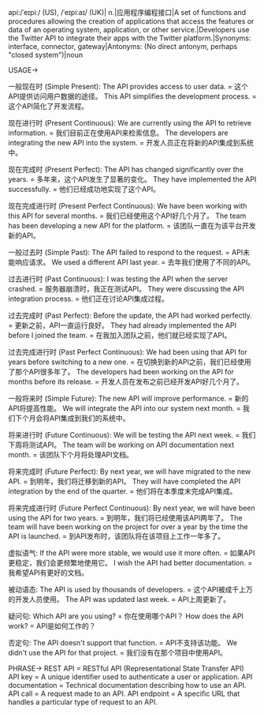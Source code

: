 api:/ˈeɪpiː/ (US), /ˈeɪpiːaɪ/ (UK)| n.|应用程序编程接口|A set of functions and procedures allowing the creation of applications that access the features or data of an operating system, application, or other service.|Developers use the Twitter API to integrate their apps with the Twitter platform.|Synonyms: interface, connector, gateway|Antonyms:  (No direct antonym, perhaps "closed system")|noun


USAGE->

一般现在时 (Simple Present):
The API provides access to user data. =  这个API提供访问用户数据的途径。
This API simplifies the development process. = 这个API简化了开发流程。

现在进行时 (Present Continuous):
We are currently using the API to retrieve information. = 我们目前正在使用API来检索信息。
The developers are integrating the new API into the system. = 开发人员正在将新的API集成到系统中。

现在完成时 (Present Perfect):
The API has changed significantly over the years. = 多年来，这个API发生了显著的变化。
They have implemented the API successfully. = 他们已经成功地实现了这个API。

现在完成进行时 (Present Perfect Continuous):
We have been working with this API for several months. = 我们已经使用这个API好几个月了。
The team has been developing a new API for the platform. = 该团队一直在为该平台开发新的API。

一般过去时 (Simple Past):
The API failed to respond to the request. = API未能响应请求。
We used a different API last year. = 去年我们使用了不同的API。

过去进行时 (Past Continuous):
I was testing the API when the server crashed. = 服务器崩溃时，我正在测试API。
They were discussing the API integration process. = 他们正在讨论API集成过程。

过去完成时 (Past Perfect):
Before the update, the API had worked perfectly. = 更新之前，API一直运行良好。
They had already implemented the API before I joined the team. = 在我加入团队之前，他们就已经实现了API。

过去完成进行时 (Past Perfect Continuous):
We had been using that API for years before switching to a new one. = 在切换到新的API之前，我们已经使用了那个API很多年了。
The developers had been working on the API for months before its release. = 开发人员在发布之前已经开发API好几个月了。


一般将来时 (Simple Future):
The new API will improve performance. = 新的API将提高性能。
We will integrate the API into our system next month. = 我们下个月会将API集成到我们的系统中。

将来进行时 (Future Continuous):
We will be testing the API next week. = 我们下周将测试API。
The team will be working on API documentation next month. = 该团队下个月将处理API文档。

将来完成时 (Future Perfect):
By next year, we will have migrated to the new API. = 到明年，我们将迁移到新的API。
They will have completed the API integration by the end of the quarter. = 他们将在本季度末完成API集成。

将来完成进行时 (Future Perfect Continuous):
By next year, we will have been using the API for two years. = 到明年，我们将已经使用该API两年了。
The team will have been working on the project for over a year by the time the API is launched. = 到API发布时，该团队将在该项目上工作一年多了。

虚拟语气:
If the API were more stable, we would use it more often. = 如果API更稳定，我们会更频繁地使用它。
I wish the API had better documentation. = 我希望API有更好的文档。

被动语态:
The API is used by thousands of developers. =  这个API被成千上万的开发人员使用。
The API was updated last week. =  API上周更新了。

疑问句:
Which API are you using? = 你在使用哪个API？
How does the API work? = API是如何工作的？

否定句:
The API doesn't support that function. = API不支持该功能。
We didn't use the API for that project. = 我们没有在那个项目中使用API。



PHRASE->
REST API = RESTful API (Representational State Transfer API)
API key =  A unique identifier used to authenticate a user or application.
API documentation =  Technical documentation describing how to use an API.
API call =  A request made to an API.
API endpoint = A specific URL that handles a particular type of request to an API.
